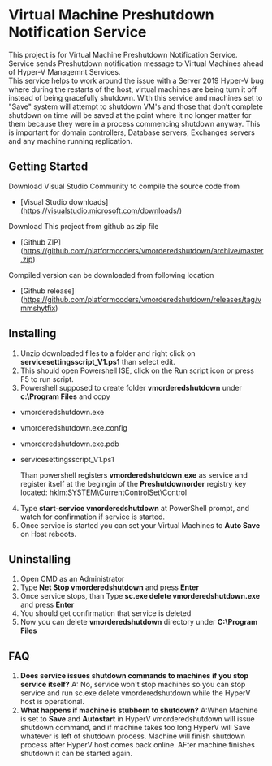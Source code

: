 # Virtual Machine Preshutdown Notification Service
This project is for Virtual Machine Preshutdown Notification Service.  Service sends Preshutdown notification message to Virtual Machines ahead of Hyper-V Managemnt Services.  
This service helps to work around the issue with a Server 2019 Hyper-V bug where during the restarts of the host, virtual  machines are being turn it off instead of being gracefully shutdown. With this service and machines set to "Save" system will attempt to shutdown VM's and those that don’t complete shutdown on time will be saved at the point where it no longer matter for them because they were in a process commencing shutdown anyway. This is important for domain controllers, Database servers, Exchanges servers and any machine running replication.

## Getting Started
Download Visual Studio Community to compile the source code from 
* [Visual Studio downloads] (https://visualstudio.microsoft.com/downloads/)

Download This project from github as zip file 
* [Github ZIP] (https://github.com/platformcoders/vmorderedshutdown/archive/master.zip)

Compiled version can be downloaded from following location
* [Github release] (https://github.com/platformcoders/vmorderedshutdown/releases/tag/vmmshytfix)

## Installing
1. Unzip downloaded files to a folder and right click on **servicesettingsscript_V1.ps1**  than select edit. 
2. This should open Powershell ISE, click on the Run script icon or press F5 to run script. 
3. Powershell supposed to create folder **vmorderedshutdown** under **c:\Program Files** and copy 
* vmorderedshutdown.exe
* vmorderedshutdown.exe.config
* vmorderedshutdown.exe.pdb
* servicesettingsscript_V1.ps1

    Than powershell registers **vmorderedshutdown.exe** as service and register itself at the begingin of the **Preshutdownorder** registry key located:
hklm:SYSTEM\CurrentControlSet\Control

4. Type **start-service vmorderedshutdown** at PowerShell prompt, and watch for confirmation if service is started.
5. Once service is started you can set your Virtual Machines to **Auto Save** on Host reboots. 


## Uninstalling 
1. Open CMD as an Administrator
2. Type **Net Stop vmorderedshutdown** and press **Enter**
3. Once service stops, than Type **sc.exe delete vmorderedshutdown.exe** and press **Enter**
4. You should get confirmation that service is deleted 
5. Now you can delete **vmorderedshutdown** directory under **C:\Program Files**

## FAQ
1. **Does service issues shutdown commands to machines if you stop service itself?**
A: No, service won't stop machines so you can stop service and run sc.exe delete vmorderedshutdown while the HyperV host is operational.
2. **What happens if machine is stubborn to shutdown?**
A:When Machine is set to **Save** and **Autostart** in HyperV vmorderedshutdown will issue shutdown command, and if machine takes too long HyperV will Save whatever is left of shutdown process. Machine will finish shutdown process after HyperV host comes back online.  AFter machine finishes shutdown it can be started again.
